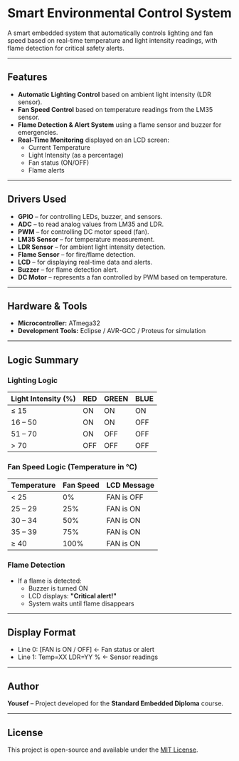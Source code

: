 # Smart Environmental Control System 

A smart embedded system that automatically controls lighting and fan speed based on real-time temperature and light intensity readings, with flame detection for critical safety alerts.

---

##  Features

- **Automatic Lighting Control** based on ambient light intensity (LDR sensor).
- **Fan Speed Control** based on temperature readings from the LM35 sensor.
- **Flame Detection & Alert System** using a flame sensor and buzzer for emergencies.
- **Real-Time Monitoring** displayed on an LCD screen:
  - Current Temperature
  - Light Intensity (as a percentage)
  - Fan status (ON/OFF)
  - Flame alerts

---

##  Drivers Used

- **GPIO** – for controlling LEDs, buzzer, and sensors.
- **ADC** – to read analog values from LM35 and LDR.
- **PWM** – for controlling DC motor speed (fan).
- **LM35 Sensor** – for temperature measurement.
- **LDR Sensor** – for ambient light intensity detection.
- **Flame Sensor** – for fire/flame detection.
- **LCD** – for displaying real-time data and alerts.
- **Buzzer** – for flame detection alert.
- **DC Motor** – represents a fan controlled by PWM based on temperature.

---

## Hardware & Tools

- **Microcontroller:** ATmega32
- **Development Tools:** Eclipse / AVR-GCC / Proteus for simulation

---

## Logic Summary

### Lighting Logic
| Light Intensity (%) | RED | GREEN | BLUE |
|---------------------|-----|--------|------|
| ≤ 15                | ON  | ON     | ON   |
| 16 – 50             | ON  | ON     | OFF  |
| 51 – 70             | ON  | OFF    | OFF  |
| > 70                | OFF | OFF    | OFF  |

### Fan Speed Logic (Temperature in °C)
| Temperature | Fan Speed | LCD Message |
|-------------|-----------|-------------|
| < 25        | 0%        | FAN is OFF  |
| 25 – 29     | 25%       | FAN is ON   |
| 30 – 34     | 50%       | FAN is ON   |
| 35 – 39     | 75%       | FAN is ON   |
| ≥ 40        | 100%      | FAN is ON   |

### Flame Detection
- If a flame is detected:
  - Buzzer is turned ON
  - LCD displays: **"Critical alert!"**
  - System waits until flame disappears

---

 ## Display Format

- Line 0: [FAN is ON / OFF] ← Fan status or alert
- Line 1: Temp=XX  LDR=YY % ← Sensor readings

---

## Author

**Yousef** – Project developed for the **Standard Embedded Diploma** course.

---

## License

This project is open-source and available under the [MIT License](LICENSE).
